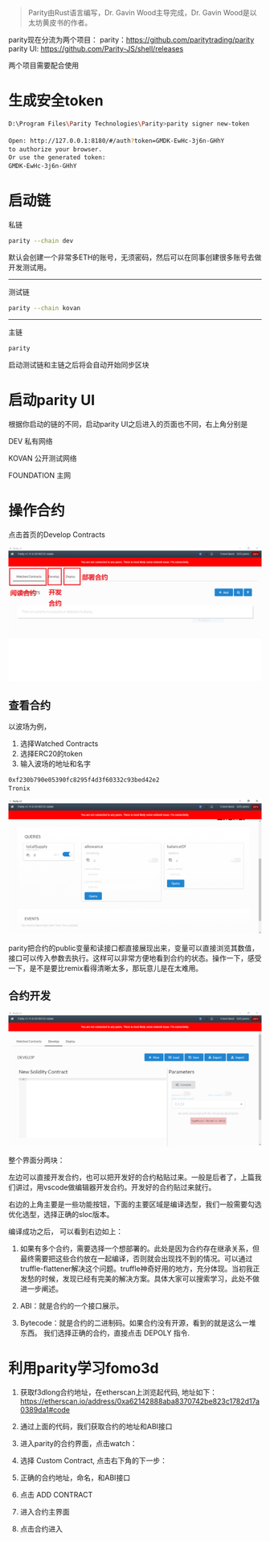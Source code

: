 > Parity由Rust语言编写，Dr. Gavin Wood主导完成，Dr. Gavin Wood是以太坊黄皮书的作者。

parity现在分流为两个项目：
parity：https://github.com/paritytrading/parity
parity UI: https://github.com/Parity-JS/shell/releases

两个项目需要配合使用

# 生成安全token

```bash
D:\Program Files\Parity Technologies\Parity>parity signer new-token

Open: http://127.0.0.1:8180/#/auth?token=GMDK-EwHc-3j6n-GHhY
to authorize your browser.
Or use the generated token:
GMDK-EwHc-3j6n-GHhY
```

# 启动链

私链

```bash
parity --chain dev
```

默认会创建一个非常多ETH的账号，无须密码，然后可以在同事创建很多账号去做开发测试用。

----------------------

测试链

```bash
parity --chain kovan
```

-----------------------------------

主链

```bash
parity
```

启动测试链和主链之后将会自动开始同步区块

# 启动parity UI

根据你启动的链的不同，启动parity UI之后进入的页面也不同，右上角分别是

DEV 私有网络

KOVAN 公开测试网络

FOUNDATION 主网

# 操作合约

点击首页的Develop Contracts

![1](imgs/1.png)

## 查看合约

以波场为例，
1. 选择Watched Contracts
2. 选择ERC20的token
3. 输入波场的地址和名字

```bash
0xf230b790e05390fc8295f4d3f60332c93bed42e2
Tronix 
```

![2](imgs/2.PNG)

parity把合约的public变量和读接口都直接展现出来，变量可以直接浏览其数值，接口可以传入参数去执行。这样可以非常方便地看到合约的状态。操作一下，感受一下，是不是要比remix看得清晰太多，那玩意儿是在太难用。


## 合约开发

![3](imgs/3.PNG)

整个界面分两块：

左边可以直接开发合约，也可以把开发好的合约粘贴过来。一般是后者了，上篇我们讲过，用vscode做编辑器开发合约。开发好的合约贴过来就行。

右边的上角主要是一些功能按钮，下面的主要区域是编译选型，我们一般需要勾选优化选型，选择正确的sloc版本。


编译成功之后， 可以看到右边如上：

1. 如果有多个合约，需要选择一个想部署的。此处是因为合约存在继承关系，但最终需要把这些合约放在一起编译，否则就会出现找不到的情况。可以通过truffle-flattener解决这个问题。truffle神奇好用的地方，充分体现。当初我正发愁的时候，发现已经有完美的解决方案。具体大家可以搜索学习，此处不做进一步阐述。

2. ABI：就是合约的一个接口展示。


3. Bytecode：就是合约的二进制码。如果合约没有开源，看到的就是这么一堆东西。
我们选择正确的合约，直接点击 DEPOLY 指令.



# 利用parity学习fomo3d

1. 获取f3dlong合约地址，在etherscan上浏览起代码, 地址如下：
https://etherscan.io/address/0xa62142888aba8370742be823c1782d17a0389da1#code


2. 通过上面的代码，我们获取合约的地址和ABI接口

3. 进入parity的合约界面，点击watch：

4. 选择 Custom Contract, 点击右下角的下一步：

5. 正确的合约地址，命名，和ABI接口


6. 点击 ADD CONTRACT

7. 进入合约主界面

8. 点击合约进入



























